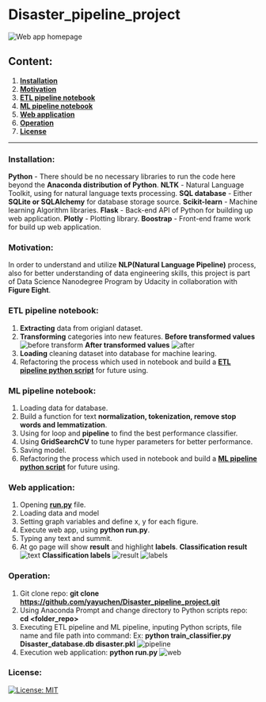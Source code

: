 # Disaster_pipeline_project
![**Web app homepage**](https://github.com/yayuchen/Disaster_pipeline_project/blob/main/images/homepage.png)

## Content:
1. [**Installation**](#Installation)
2. [**Motivation**](#Motivation)
3. [**ETL pipeline notebook**](#ETL-pipeline-notebook)
4. [**ML pipeline notebook**](#ML-pipeline-notebook)
5. [**Web application**](#Web-application)
6. [**Operation**](#Operation)
7. [**License**](#License)

----------------------------------------------------------------------------------------------------------------------------
### Installation:
**Python** - There should be no necessary libraries to run the code here beyond the **Anaconda distribution of Python**. 
**NLTK** - Natural Language Toolkit, using for natural language texts processing.
**SQL database** - Either **SQLite or SQLAlchemy** for database storage source.
**Scikit-learn** - Machine learning Algorithm libraries.
**Flask** - Back-end API of Python for building up web application.
**Plotly** - Plotting library.
**Boostrap** - Front-end frame work for build up web application.

### Motivation:
In order to understand and utilize **NLP(Natural Language Pipeline)** process, also for better understanding of data engineering skills, this project is part of Data Science Nanodegree Program by Udacity in collaboration with **Figure Eight**. 

### ETL pipeline notebook:
1. **Extracting** data from origianl dataset.
2. **Transforming** categories into new features.
   **Before transformed values**
   ![before transform](https://github.com/yayuchen/Disaster_pipeline_project/blob/main/images/before_trans.png)
   **After transformed values**
   ![after](https://github.com/yayuchen/Disaster_pipeline_project/blob/main/images/after_trans.png)
3. **Loading** cleaning dataset into database for machine learing. 
4. Refactoring the process which used in notebook and build a [**ETL pipeline python script**](https://nbviewer.jupyter.org/github/yayuchen/Disaster_pipeline_project/blob/main/raw_files/ETL%20pipeline.ipynb#1) for future using.

### ML pipeline notebook:
1. Loading data for database.
2. Build a function for text **normalization, tokenization, remove stop words and lemmatization**.
3. Using for loop and **pipeline** to find the best performance classifier.
4. Using **GridSearchCV** to tune hyper parameters for better performance.
5. Saving model.
6. Refactoring the process which used in notebook and build a [**ML pipeline python script**](https://nbviewer.jupyter.org/github/yayuchen/Disaster_pipeline_project/blob/main/raw_files/ML_pipeline.ipynb#1) for future using. 

### Web application:
1. Opening [**run.py**](https://github.com/yayuchen/Disaster_pipeline_project/blob/main/app/run.py) file.
2. Loading data and model
3. Setting graph variables and define x, y for each figure.
4. Execute web app, using **python run.py**.
5. Typing any text and summit.
6. At go page will show **result** and highlight **labels**.
   **Classification result**
   ![text](https://github.com/yayuchen/Disaster_pipeline_project/blob/main/images/weather.png)
   **Classification labels**
   ![result](https://github.com/yayuchen/Disaster_pipeline_project/blob/main/images/result.png)
   ![labels](https://github.com/yayuchen/Disaster_pipeline_project/blob/main/images/labels.png)

### Operation:
1. Git clone repo:
    **git clone https://github.com/yayuchen/Disaster_pipeline_project.git**
2. Using Anaconda Prompt and change directory to Python scripts repo:
    **cd <folder_repo>**
3. Executing ETL pipeline and ML pipeline, inputing Python scripts, file name and file path into command:
    Ex: **python train_classifier.py Disaster_database.db disaster.pkl**
    ![pipeline](https://github.com/yayuchen/Disaster_pipeline_project/blob/main/images/operation.png)
4. Execution web application:
    **python run.py**
    ![web](https://github.com/yayuchen/Disaster_pipeline_project/blob/main/images/run_app.png)
    
### License:
[![License: MIT](https://img.shields.io/badge/License-MIT-yellow.svg)](https://opensource.org/licenses/MIT)
